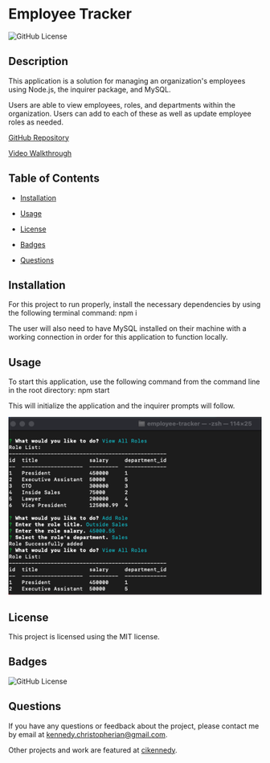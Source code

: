 # Employee Tracker
  ![GitHub License](https://img.shields.io/badge/license-MIT-yellow.svg)

  ## Description

  This application is a solution for managing an organization's employees using Node.js, the inquirer package, and MySQL. 

  Users are able to view employees, roles, and departments within the organization. Users can add to each of these as well as update employee roles as needed.

  [GitHub Repository](https://github.com/cikennedy/employee-tracker)

  [Video Walkthrough](https://youtu.be/mtbrIQzbU_w)

  ## Table of Contents

  * [Installation](#installation)

  * [Usage](#usage)
  
  * [License](#license)

  * [Badges](#badges)

  * [Questions](#questions)

  ## Installation

  For this project to run properly, install the necessary dependencies by using the following terminal command: npm i

  The user will also need to have MySQL installed on their machine with a working connection in order for this application to function locally. 

  ## Usage

  To start this application, use the following command from the command line in the root directory: npm start

  This will initialize the application and the inquirer prompts will follow. 

  ![Screenshot](./assets/Screenshot.png)

  ## License

  This project is licensed using the MIT license.

  ## Badges

  ![GitHub License](https://img.shields.io/badge/license-MIT-yellow.svg)

  ## Questions

  If you have any questions or feedback about the project, please contact me by email at [kennedy.christopherian@gmail.com](mailto:kennedy.christopherian@gmail.com). 

  Other projects and work are featured at [cikennedy](https://github.com/cikennedy).


